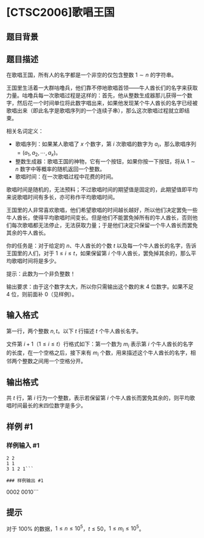 # [CTSC2006]歌唱王国

## 题目背景



## 题目描述

在歌唱王国，所有人的名字都是一个非空的仅包含整数 $1\sim n$ 的字符串。

王国里生活着一大群咕噜兵，他们靠不停地歌唱首领——牛人酋长们的名字来获取力量。咕噜兵每一次歌唱过程是这样的：首先，他从整数生成器那儿获得一个数字，然后花一个时间单位将此数字唱出来，如果他发现某个牛人酋长的名字已经被歌唱出来（即此名字是歌唱序列的一个连续子串），那么这次歌唱过程就立即结束。

相关名词定义：

- 歌唱序列：如果某人歌唱了 $x$ 个数字，第 $i$ 次歌唱的数字为 $a_i$，那么歌唱序列 $=(a_1,a_2,\cdots,a_x)$。
- 整数生成器：歌唱王国的神物，它有一个按钮，如果你按一下按钮，将从 $1\sim n$ 数字中等概率的随机返回一个整数。
- 歌唱时间：在一次歌唱过程中花费的时间。

歌唱时间是随机的，无法预料；不过歌唱时间的期望值是固定的，此期望值即平均来说歌唱时间有多长，亦可称作平均歌唱时间。

王国里的人非常喜欢歌唱，他们希望歌唱的时间越长越好，所以他们决定罢免一些牛人酋长，使得平均歌唱时间变长。但是他们不能罢免掉所有的牛人酋长，否则他们每次歌唱都无法停止，无法获取力量；于是他们决定只保留一个牛人酋长而罢免其余的牛人酋长。

你的任务是：对于给定的 $n$、牛人酋长的个数 $t$ 以及每一个牛人酋长的名字，告诉王国里的人们，对于 $1\leq i\leq t$，如果保留第 $i$ 个牛人酋长，罢免掉其余的，那么平均歌唱时间将是多少。

提示：此数为一个非负整数！

输出要求：由于这个数字太大，所以你只需输出这个数的末 $4$ 位数字。如果不足 $4$ 位，则前面补 $0$（见样例）。


## 输入格式

第一行，两个整数 $n,t$。以下 $t$ 行描述 $t$ 个牛人酋长名字。

文件第 $i+1$（$1\leq i\leq t$）行格式如下：第一个数为 $m_i$ 表示第 $i$ 个牛人酋长的名字的长度，在一个空格之后，接下来有 $m_i$ 个数，用来描述这个牛人酋长的名字，相邻两个整数之间用一个空格分开。

## 输出格式

共 $t$ 行，第 $i$ 行为一个整数，表示若保留第 $i$ 个牛人酋长而罢免其余的，则平均歌唱时间最长的末四位数字是多少。

## 样例 #1

### 样例输入 #1
```
2 2
1 1
3 1 2 1```

### 样例输出 #1

```
0002
0010```

## 提示

对于 $100\%$ 的数据，$1\leq n\leq 10^5$，$t\leq 50$，$1\leq m_i\leq 10^5$。

